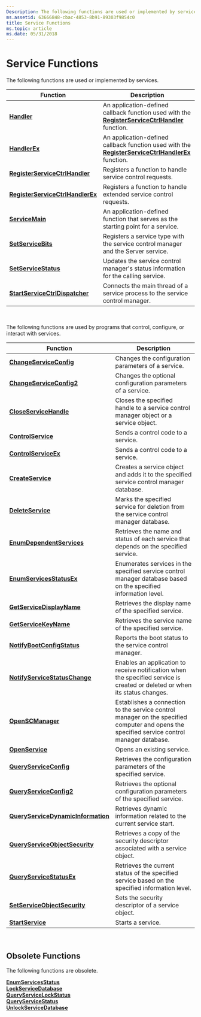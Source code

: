```yaml
---
Description: The following functions are used or implemented by services.
ms.assetid: 63666848-cbac-4853-8b91-89303f9854c0
title: Service Functions
ms.topic: article
ms.date: 05/31/2018
---
```


# Service Functions

The following functions are used or implemented by services.



| Function                                                             | Description                                                                                                                           |
|----------------------------------------------------------------------|---------------------------------------------------------------------------------------------------------------------------------------|
| [**Handler**](/windows/desktop/api/Winsvc/nc-winsvc-lphandler_function)                                           | An application-defined callback function used with the [**RegisterServiceCtrlHandler**](/windows/desktop/api/Winsvc/nf-winsvc-registerservicectrlhandlera) function.     |
| [**HandlerEx**](/windows/desktop/api/WinSvc/nc-winsvc-lphandler_function_ex)                                       | An application-defined callback function used with the [**RegisterServiceCtrlHandlerEx**](/windows/desktop/api/Winsvc/nf-winsvc-registerservicectrlhandlerexa) function. |
| [**RegisterServiceCtrlHandler**](/windows/desktop/api/Winsvc/nf-winsvc-registerservicectrlhandlera)     | Registers a function to handle service control requests.                                                                              |
| [**RegisterServiceCtrlHandlerEx**](/windows/desktop/api/Winsvc/nf-winsvc-registerservicectrlhandlerexa) | Registers a function to handle extended service control requests.                                                                     |
| [**ServiceMain**](/windows/win32/api/winsvc/nc-winsvc-lpservice_main_functiona)                                   | An application-defined function that serves as the starting point for a service.                                                      |
| [**SetServiceBits**](/windows/desktop/api/Lmserver/nf-lmserver-setservicebits)                             | Registers a service type with the service control manager and the Server service.                                                     |
| [**SetServiceStatus**](/windows/desktop/api/Winsvc/nf-winsvc-setservicestatus)                         | Updates the service control manager's status information for the calling service.                                                     |
| [**StartServiceCtrlDispatcher**](/windows/desktop/api/Winsvc/nf-winsvc-startservicectrldispatchera)     | Connects the main thread of a service process to the service control manager.                                                         |



 

The following functions are used by programs that control, configure, or interact with services.



| Function                                                                 | Description                                                                                                                                 |
|--------------------------------------------------------------------------|---------------------------------------------------------------------------------------------------------------------------------------------|
| [**ChangeServiceConfig**](/windows/desktop/api/Winsvc/nf-winsvc-changeserviceconfiga)                       | Changes the configuration parameters of a service.                                                                                          |
| [**ChangeServiceConfig2**](/windows/desktop/api/Winsvc/nf-winsvc-changeserviceconfig2a)                     | Changes the optional configuration parameters of a service.                                                                                 |
| [**CloseServiceHandle**](/windows/desktop/api/Winsvc/nf-winsvc-closeservicehandle)                         | Closes the specified handle to a service control manager object or a service object.                                                        |
| [**ControlService**](/windows/desktop/api/Winsvc/nf-winsvc-controlservice)                                 | Sends a control code to a service.                                                                                                          |
| [**ControlServiceEx**](/windows/desktop/api/Winsvc/nf-winsvc-controlserviceexa)                             | Sends a control code to a service.                                                                                                          |
| [**CreateService**](/windows/desktop/api/Winsvc/nf-winsvc-createservicea)                                   | Creates a service object and adds it to the specified service control manager database.                                                     |
| [**DeleteService**](/windows/desktop/api/Winsvc/nf-winsvc-deleteservice)                                   | Marks the specified service for deletion from the service control manager database.                                                         |
| [**EnumDependentServices**](/windows/desktop/api/Winsvc/nf-winsvc-enumdependentservicesa)                   | Retrieves the name and status of each service that depends on the specified service.                                                        |
| [**EnumServicesStatusEx**](/windows/desktop/api/Winsvc/nf-winsvc-enumservicesstatusexa)                     | Enumerates services in the specified service control manager database based on the specified information level.                             |
| [**GetServiceDisplayName**](/windows/desktop/api/Winsvc/nf-winsvc-getservicedisplaynamea)                   | Retrieves the display name of the specified service.                                                                                        |
| [**GetServiceKeyName**](/windows/desktop/api/Winsvc/nf-winsvc-getservicekeynamea)                           | Retrieves the service name of the specified service.                                                                                        |
| [**NotifyBootConfigStatus**](/windows/desktop/api/Winsvc/nf-winsvc-notifybootconfigstatus)                 | Reports the boot status to the service control manager.                                                                                     |
| [**NotifyServiceStatusChange**](/windows/desktop/api/Winsvc/nf-winsvc-notifyservicestatuschangea)           | Enables an application to receive notification when the specified service is created or deleted or when its status changes.                 |
| [**OpenSCManager**](/windows/desktop/api/Winsvc/nf-winsvc-openscmanagera)                                   | Establishes a connection to the service control manager on the specified computer and opens the specified service control manager database. |
| [**OpenService**](/windows/desktop/api/Winsvc/nf-winsvc-openservicea)                                       | Opens an existing service.                                                                                                                  |
| [**QueryServiceConfig**](/windows/desktop/api/Winsvc/nf-winsvc-queryserviceconfiga)                         | Retrieves the configuration parameters of the specified service.                                                                            |
| [**QueryServiceConfig2**](/windows/desktop/api/Winsvc/nf-winsvc-queryserviceconfig2a)                       | Retrieves the optional configuration parameters of the specified service.                                                                   |
| [**QueryServiceDynamicInformation**](/windows/desktop/api/Winsvc/nf-winsvc-queryservicedynamicinformation) | Retrieves dynamic information related to the current service start.                                                                         |
| [**QueryServiceObjectSecurity**](/windows/desktop/api/winsvc/nf-winsvc-queryserviceobjectsecurity)    | Retrieves a copy of the security descriptor associated with a service object.                                                               |
| [**QueryServiceStatusEx**](/windows/desktop/api/Winsvc/nf-winsvc-queryservicestatusex)                     | Retrieves the current status of the specified service based on the specified information level.                                             |
| [**SetServiceObjectSecurity**](/windows/desktop/api/winsvc/nf-winsvc-setserviceobjectsecurity)        | Sets the security descriptor of a service object.                                                                                           |
| [**StartService**](/windows/desktop/api/Winsvc/nf-winsvc-startservicea)                                     | Starts a service.                                                                                                                           |



 

## Obsolete Functions

The following functions are obsolete.<dl>

[**EnumServicesStatus**](/windows/desktop/api/Winsvc/nf-winsvc-enumservicesstatusa)  
[**LockServiceDatabase**](/windows/desktop/api/Winsvc/nf-winsvc-lockservicedatabase)  
[**QueryServiceLockStatus**](/windows/desktop/api/Winsvc/nf-winsvc-queryservicelockstatusa)  
[**QueryServiceStatus**](/windows/desktop/api/Winsvc/nf-winsvc-queryservicestatus)  
[**UnlockServiceDatabase**](/windows/desktop/api/Winsvc/nf-winsvc-unlockservicedatabase)  
</dl>

 

 